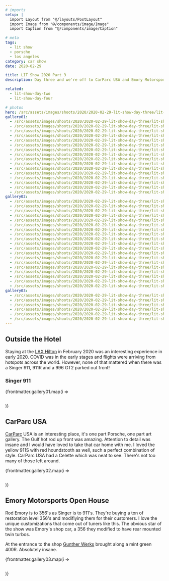 ```yaml
---
# imports
setup: |
  import Layout from "@/layouts/PostLayout"
  import Image from "@/components/image/Image"
  import Caption from "@/components/image/Caption"

# meta
tags:
  - lit show
  - porsche
  - los angeles
category: car show
date: 2020-02-29

title: LIT Show 2020 Part 3
description: Day three and we're off to CarParc USA and Emory Motorsports. I got to shoot a Singer 911 as well!

related:
  - lit-show-day-two
  - lit-show-day-four

# photos
hero: /src/assets/images/shoots/2020/2020-02-29-lit-show-day-three/lit-show-2020_007.jpg
gallery01:
  - /src/assets/images/shoots/2020/2020-02-29-lit-show-day-three/lit-show-2020_001.jpg
  - /src/assets/images/shoots/2020/2020-02-29-lit-show-day-three/lit-show-2020_002.jpg
  - /src/assets/images/shoots/2020/2020-02-29-lit-show-day-three/lit-show-2020_003.jpg
  - /src/assets/images/shoots/2020/2020-02-29-lit-show-day-three/lit-show-2020_004.jpg
  - /src/assets/images/shoots/2020/2020-02-29-lit-show-day-three/lit-show-2020_005.jpg
  - /src/assets/images/shoots/2020/2020-02-29-lit-show-day-three/lit-show-2020_006.jpg
  - /src/assets/images/shoots/2020/2020-02-29-lit-show-day-three/lit-show-2020_007.jpg
  - /src/assets/images/shoots/2020/2020-02-29-lit-show-day-three/lit-show-2020_008.jpg
  - /src/assets/images/shoots/2020/2020-02-29-lit-show-day-three/lit-show-2020_009.jpg
  - /src/assets/images/shoots/2020/2020-02-29-lit-show-day-three/lit-show-2020_010.jpg
  - /src/assets/images/shoots/2020/2020-02-29-lit-show-day-three/lit-show-2020_011.jpg
  - /src/assets/images/shoots/2020/2020-02-29-lit-show-day-three/lit-show-2020_012.jpg
  - /src/assets/images/shoots/2020/2020-02-29-lit-show-day-three/lit-show-2020_013.jpg
  - /src/assets/images/shoots/2020/2020-02-29-lit-show-day-three/lit-show-2020_014.jpg
  - /src/assets/images/shoots/2020/2020-02-29-lit-show-day-three/lit-show-2020_015.jpg
  - /src/assets/images/shoots/2020/2020-02-29-lit-show-day-three/lit-show-2020_016.jpg
gallery02:
  - /src/assets/images/shoots/2020/2020-02-29-lit-show-day-three/lit-show-2020_017.jpg
  - /src/assets/images/shoots/2020/2020-02-29-lit-show-day-three/lit-show-2020_018.jpg
  - /src/assets/images/shoots/2020/2020-02-29-lit-show-day-three/lit-show-2020_019.jpg
  - /src/assets/images/shoots/2020/2020-02-29-lit-show-day-three/lit-show-2020_020.jpg
  - /src/assets/images/shoots/2020/2020-02-29-lit-show-day-three/lit-show-2020_021.jpg
  - /src/assets/images/shoots/2020/2020-02-29-lit-show-day-three/lit-show-2020_022.jpg
  - /src/assets/images/shoots/2020/2020-02-29-lit-show-day-three/lit-show-2020_023.jpg
  - /src/assets/images/shoots/2020/2020-02-29-lit-show-day-three/lit-show-2020_024.jpg
  - /src/assets/images/shoots/2020/2020-02-29-lit-show-day-three/lit-show-2020_025.jpg
  - /src/assets/images/shoots/2020/2020-02-29-lit-show-day-three/lit-show-2020_026.jpg
  - /src/assets/images/shoots/2020/2020-02-29-lit-show-day-three/lit-show-2020_027.jpg
  - /src/assets/images/shoots/2020/2020-02-29-lit-show-day-three/lit-show-2020_028.jpg
  - /src/assets/images/shoots/2020/2020-02-29-lit-show-day-three/lit-show-2020_029.jpg
  - /src/assets/images/shoots/2020/2020-02-29-lit-show-day-three/lit-show-2020_030.jpg
  - /src/assets/images/shoots/2020/2020-02-29-lit-show-day-three/lit-show-2020_031.jpg
  - /src/assets/images/shoots/2020/2020-02-29-lit-show-day-three/lit-show-2020_032.jpg
  - /src/assets/images/shoots/2020/2020-02-29-lit-show-day-three/lit-show-2020_033.jpg
  - /src/assets/images/shoots/2020/2020-02-29-lit-show-day-three/lit-show-2020_034.jpg
  - /src/assets/images/shoots/2020/2020-02-29-lit-show-day-three/lit-show-2020_035.jpg
gallery03:
  - /src/assets/images/shoots/2020/2020-02-29-lit-show-day-three/lit-show-2020_036.jpg
  - /src/assets/images/shoots/2020/2020-02-29-lit-show-day-three/lit-show-2020_037.jpg
  - /src/assets/images/shoots/2020/2020-02-29-lit-show-day-three/lit-show-2020_038.jpg
  - /src/assets/images/shoots/2020/2020-02-29-lit-show-day-three/lit-show-2020_039.jpg
  - /src/assets/images/shoots/2020/2020-02-29-lit-show-day-three/lit-show-2020_040.jpg
  - /src/assets/images/shoots/2020/2020-02-29-lit-show-day-three/lit-show-2020_041.jpg
---
```


## Outside the Hotel

Staying at the [LAX Hilton](https://www.hilton.com/en/hotels/laxahhh-hilton-los-angeles-airport/) in February 2020 was an interesting experience in early 2020. COVID was in the early stages and flights were arriving from hotspots across the world. However, none of that mattered when there was a Singer 911, 911R and a 996 GT2 parked out front!

### Singer 911

<div>
    {frontmatter.gallery01.map(i =>
        <figure>
            <picture>
                <Image file={i} />
            </picture>
            <Caption file={i} showMeta={true}>
        </figure>
    )}
</div>

## CarParc USA

[CarParc](https://carparcusa.com/) USA is an interesting place, it's one part Porsche, one part art gallery. The Gulf hot rod up front was amazing. Attention to detail was insane and I would have loved to take that car home with me. I loved the yellow 911S with red houndstooth as well, such a perfect combination of style. CarParc USA had a Celette which was neat to see. There's not too many of those left around.

<div>
    {frontmatter.gallery02.map(i =>
        <figure>
            <picture>
                <Image file={i} />
            </picture>
            <Caption file={i} showMeta={true}>
        </figure>
    )}
</div>

## Emory Motorsports Open House

Rod Emory is to 356's as Singer is to 911's. They're buying a ton of restoration level 356's and modifiying them for their customers. I love the unique customizations that come out of tuners like this. The obvious star of the show was Emory's shop car, a 356 they modified to have rear mounted twin turbos.

At the entrance to the shop [Gunther Werks](https://www.guntherwerks.com/) brought along a mint green 400R. Absolutely insane.

<div>
    {frontmatter.gallery03.map(i =>
        <figure>
            <picture>
                <Image file={i} />
            </picture>
            <Caption file={i} showMeta={true}>
        </figure>
    )}
</div>
